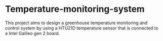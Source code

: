 # Temperature-monitoring-system
This project aims to design a greenhouse temperature monitoring and control system by using a HTU21D temperature sensor that is connected to a Intel Galileo gen 2 board. 
